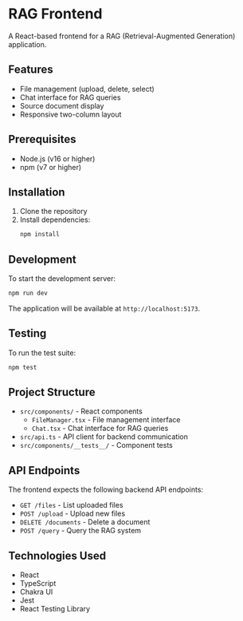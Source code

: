 # RAG Frontend

A React-based frontend for a RAG (Retrieval-Augmented Generation) application.

## Features

- File management (upload, delete, select)
- Chat interface for RAG queries
- Source document display
- Responsive two-column layout

## Prerequisites

- Node.js (v16 or higher)
- npm (v7 or higher)

## Installation

1. Clone the repository
2. Install dependencies:
   ```bash
   npm install
   ```

## Development

To start the development server:

```bash
npm run dev
```

The application will be available at `http://localhost:5173`.

## Testing

To run the test suite:

```bash
npm test
```

## Project Structure

- `src/components/` - React components
  - `FileManager.tsx` - File management interface
  - `Chat.tsx` - Chat interface for RAG queries
- `src/api.ts` - API client for backend communication
- `src/components/__tests__/` - Component tests

## API Endpoints

The frontend expects the following backend API endpoints:

- `GET /files` - List uploaded files
- `POST /upload` - Upload new files
- `DELETE /documents` - Delete a document
- `POST /query` - Query the RAG system

## Technologies Used

- React
- TypeScript
- Chakra UI
- Jest
- React Testing Library
